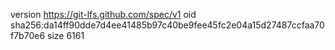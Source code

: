 version https://git-lfs.github.com/spec/v1
oid sha256:da14ff90dde7d4ee41485b97c40be9fee45fc2e04a15d27487ccfaa70f7b70e6
size 6161
